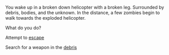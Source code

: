 You wake up in a broken down helicopter with a broken leg. Surrounded by
debris, bodies, and the unknown. In the distance, a few zombies
begin to walk towards the exploded helicopter.

What do you do?

Attempt to [escape](escape/escape.md)

Search for a weapon in the [debris](debris/debris.md)